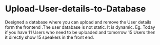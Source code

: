 # Upload-User-details-to-Database
Designed a database where you can upload and remove the User details form the frontend .The user database is not  static. It is dynamic. Eg. Today if you have 11 Users who need to  be uploaded and tomorrow 15 Users then it directly show 15 speakers in the front end.
